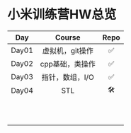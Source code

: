 # 小米训练营HW总览





|  Day  |     Course      | Repo |
| :---: | :-------------: | :--: |
| Day01 | 虚拟机，git操作 |  ✅   |
| Day02 | cpp基础，类操作 |  ✅   |
| Day03 | 指针，数组，I/O |  ✅   |
| Day04 |       STL       |  🛠️   |
|       |                 |      |
|       |                 |      |
|       |                 |      |
|       |                 |      |
|       |                 |      |
|       |                 |      |
|       |                 |      |
|       |                 |      |
|       |                 |      |
|       |                 |      |

